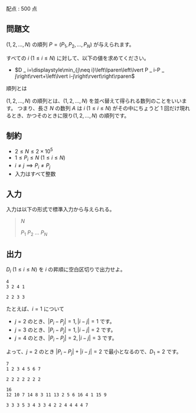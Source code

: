 配点 : $500$ 点

## 問題文

$(1,2,\ldots,N)$ の順列 $P=(P _ 1,P _ 2,\ldots,P _ N)$ が与えられます。

すべての $i\ (1\leq i\leq N)$ に対して、以下の値を求めてください。

- $D _ i=\displaystyle\min_{j\neq i}\left\lparen\left\lvert P _ i-P _ j\right\rvert+\left\lvert i-j\right\rvert\right\rparen$

順列とは

$(1,2,\ldots,N)$ の順列とは、$(1,2,\ldots,N)$ を並べ替えて得られる数列のことをいいます。
つまり、長さ $N$ の数列 $A$ は $i\ (1\leq i\leq N)$ がその中にちょうど $1$ 回だけ現れるとき、かつそのときに限り$(1,2,\ldots,N)$ の順列です。

## 制約

- $2 \leq N \leq 2\times10^5$
- $1 \leq P _ i \leq N\ (1\leq i\leq N)$
- $i\neq j\implies P _ i\neq P _ j$
- 入力はすべて整数

## 入力

入力は以下の形式で標準入力から与えられる。

> $N$
> 
> $P _ 1$ $P _ 2$ $\ldots$ $P _ N$

## 出力

$D _ i\ (1\leq i\leq N)$ を $i$ の昇順に空白区切りで出力せよ。

```input1
4
3 2 4 1
```

```output1
2 2 3 3
```

たとえば、$i=1$ について

- $j=2$ のとき、$\left\lvert P _ i-P _ j\right\rvert=1,\left\lvert i-j\right\rvert=1$ です。
- $j=3$ のとき、$\left\lvert P _ i-P _ j\right\rvert=1,\left\lvert i-j\right\rvert=2$ です。
- $j=4$ のとき、$\left\lvert P _ i-P _ j\right\rvert=2,\left\lvert i-j\right\rvert=3$ です。

よって、$j=2$ のとき $\left\lvert P _ i-P _ j\right\rvert+\left\lvert i-j\right\rvert=2$ で最小となるので、$D _ 1=2$ です。

```input2
7
1 2 3 4 5 6 7
```

```output2
2 2 2 2 2 2 2
```

```input3
16
12 10 7 14 8 3 11 13 2 5 6 16 4 1 15 9
```

```output3
3 3 3 5 3 4 3 3 4 2 2 4 4 4 4 7
```